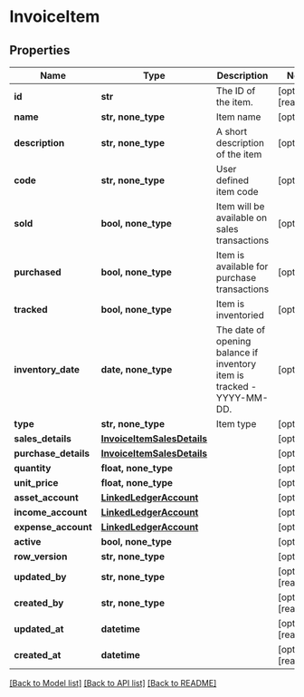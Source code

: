 # InvoiceItem


## Properties
Name | Type | Description | Notes
------------ | ------------- | ------------- | -------------
**id** | **str** | The ID of the item. | [optional] [readonly] 
**name** | **str, none_type** | Item name | [optional] 
**description** | **str, none_type** | A short description of the item | [optional] 
**code** | **str, none_type** | User defined item code | [optional] 
**sold** | **bool, none_type** | Item will be available on sales transactions | [optional] 
**purchased** | **bool, none_type** | Item is available for purchase transactions | [optional] 
**tracked** | **bool, none_type** | Item is inventoried | [optional] 
**inventory_date** | **date, none_type** | The date of opening balance if inventory item is tracked - YYYY-MM-DD. | [optional] 
**type** | **str, none_type** | Item type | [optional] 
**sales_details** | [**InvoiceItemSalesDetails**](InvoiceItemSalesDetails.md) |  | [optional] 
**purchase_details** | [**InvoiceItemSalesDetails**](InvoiceItemSalesDetails.md) |  | [optional] 
**quantity** | **float, none_type** |  | [optional] 
**unit_price** | **float, none_type** |  | [optional] 
**asset_account** | [**LinkedLedgerAccount**](LinkedLedgerAccount.md) |  | [optional] 
**income_account** | [**LinkedLedgerAccount**](LinkedLedgerAccount.md) |  | [optional] 
**expense_account** | [**LinkedLedgerAccount**](LinkedLedgerAccount.md) |  | [optional] 
**active** | **bool, none_type** |  | [optional] 
**row_version** | **str, none_type** |  | [optional] 
**updated_by** | **str, none_type** |  | [optional] [readonly] 
**created_by** | **str, none_type** |  | [optional] [readonly] 
**updated_at** | **datetime** |  | [optional] [readonly] 
**created_at** | **datetime** |  | [optional] [readonly] 

[[Back to Model list]](../../README.md#documentation-for-models) [[Back to API list]](../../README.md#documentation-for-api-endpoints) [[Back to README]](../../README.md)


